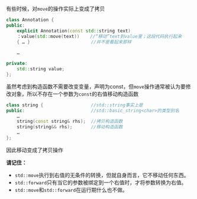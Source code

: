 有些时候，对`move`的操作实际上变成了拷贝
```cpp
class Annotation {
public:
    explicit Annotation(const std::string text)
    ：value(std::move(text))    //“移动”text到value里；这段代码执行起来
    { … }                       //并不是看起来那样
    
    …

private:
    std::string value;
};
```
虽然考虑到构造函数不需要改变变量，声明为const，但`move`操作通常被认为要修改对象，所以不存在一个参数为`const`的右值移动构造函数
```cpp
class string {                  //std::string事实上是
public:                         //std::basic_string<char>的类型别名
    …
    string(const string& rhs);  //拷贝构造函数
    string(string&& rhs);       //移动构造函数
    …
};
```
因此移动变成了拷贝操作

**请记住：**

- `std::move`执行到右值的无条件的转换，但就自身而言，它不移动任何东西。
- `std::forward`只有当它的参数被绑定到一个右值时，才将参数转换为右值。
- `std::move`和`std::forward`在运行期什么也不做。